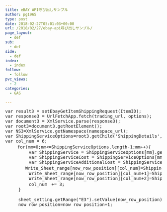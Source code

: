 ```yaml
---
title: eBAY API呼び出しサンプル
author: pg1965
type: post
date: 2018-02-27T05:01:03+00:00
url: /2018/02/27/ebay-api呼び出しサンプル/
page_layout:
  - def
sub:
  - def
side:
  - def
index:
  - index
follow:
  - follow
pvc_views:
  - 2
categories:
  - GAS

---
```

<pre class="lang:js decode:true ">var result3 = setEbayGetItemShippingRequest(ItemID);
var response3 = UrlFetchApp.fetch(trading_url, options);
var document3 = XmlService.parse(response3);
var root3=document3.getRootElement();
var NS3=XmlService.getNamespace(namespace_url);
var ShippingServiceOptions=root3.getChild('ShippingDetails',NS3).getChildren('ShippingServiceOptions', NS3);
var col_num = 6;
   　for(mm=0;mm&lt;=ShippingServiceOptions.length-1;mm++){
         var ShippingService = ShippingServiceOptions[mm].getChild('ShippingService', NS3).getValue();
         var ShippingServiceCost = ShippingServiceOptions[mm].getChild('ShippingServiceCost', NS3).getValue();
         var ShippingServiceAdditionalCost = ShippingServiceOptions[mm].getChild('ShippingServiceAdditionalCost', NS3).getValue();
　　　　 Write_Sheet_range[now_row_position][col_num]=ShippingService;
         Write_Sheet_range[now_row_position][col_num+1]=ShippingServiceCost;
         Write_Sheet_range[now_row_position][col_num+2]=ShippingServiceAdditionalCost;
         col_num　+= 3;         
     }  
    
     sheet_setting.getRange("E3").setValue(now_row_position);
     now_row_position=now_row_position+1;</pre>

&nbsp;